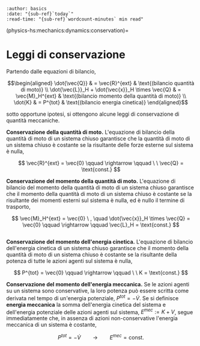 ```{article-info}
:author: basics
:date: "{sub-ref}`today`"
:read-time: "{sub-ref}`wordcount-minutes` min read"
```

(physics-hs:mechanics:dynamics:conservation)=
# Leggi di conservazione

Partendo dalle equazioni di bilancio,

$$\begin{aligned}
 \dot{\vec{Q}} & = \vec{R}^{ext} & \text{(bilancio quantità di moto)} \\
 \dot{\vec{L}}_H + \dot{\vec{x}}_H \times \vec{Q} & = \vec{M}_H^{ext} & \text{(bilancio momento della quantità di moto)} \\
 \dot{K} & = P^{tot} & \text{(bilancio energia cinetica)}
\end{aligned}$$

sotto opportune ipotesi, si ottengono alcune leggi di conservazione di quantità meccaniche.

**Conservazione della quantità di moto.**
L'equazione di bilancio della quantità di moto di un sistema chiuso garantisce che la quantità di moto di un sistema chiuso è costante se la risultante delle forze esterne sul sistema è nulla,

$$
  \vec{R}^{ext} = \vec{0} \qquad  \rightarrow \qquad \ \ \vec{Q} = \text{const.} 
$$

**Conservazione del momento della quantità di moto.**
L'equazione di bilancio del momento della quantità di moto di un sistema chiuso garantisce che il momento della quantità di moto di un sistema chiuso è costante se la risultante dei momenti esterni sul sistema è nulla, ed è nullo il termine di trasporto,

$$
  \vec{M}_H^{ext} = \vec{0} \ , \quad \dot{\vec{x}}_H \times \vec{Q} = \vec{0} \qquad  \rightarrow \qquad \vec{L}_H = \text{const.}
$$

```{prf:example} Rotazione di una ballerina
```

**Conservazione del momento dell'energia cinetica.**
L'equazione di bilancio dell'energia cinetica di un sistema chiuso garantisce che il momento della quantità di moto di un sistema chiuso è costante se la risultante della potenza di tutte le azioni agenti sul sistema è nulla, 

$$
  P^{tot} = \vec{0} \qquad  \rightarrow \qquad \ \  K = \text{const.}
$$

**Conservazione del momento dell'energia meccanica.** Se le azioni agenti su un sistema sono conservative, la loro potenza può essere scritta come derivata nel tempo di un'energia potenziale, $P^{tot} = - \dot{V}$. Se si definisce **energia meccanica** la somma dell'energia cinetica del sistema e dell'energia potenziale delle azioni agenti sul sistema, $E^{mec} := K + V$, segue immediatamente che, in assenza di azioni non-conservative l'energia meccanica di un sistema è costante,

$$P^{tot} = - \dot{V} \qquad \rightarrow \qquad E^{mec} = \text{const.}$$

